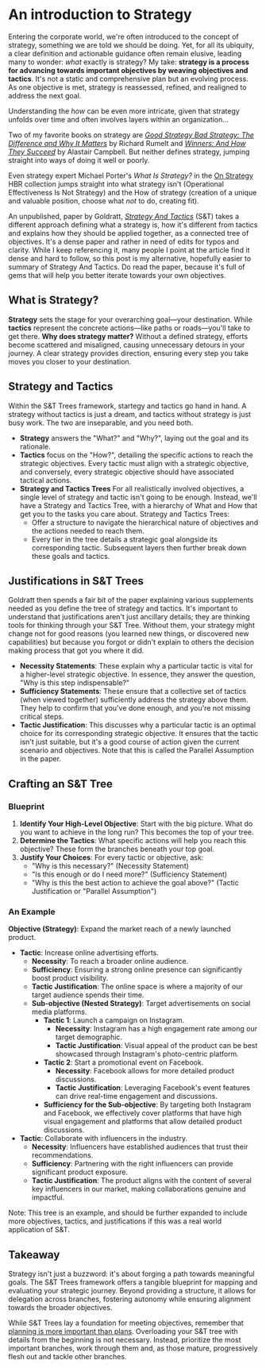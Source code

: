 # An introduction to Strategy

Entering the corporate world, we're often introduced to the concept of strategy, something we are told we should be doing. Yet, for all its ubiquity, a clear definition and actionable guidance often remain elusive, leading many to wonder: *what* exactly is strategy? My take: **strategy is a process for advancing towards important objectives by weaving objectives and tactics**. It's not a static and comprehensive plan but an evolving process. As one objective is met, strategy is reassessed, refined, and realigned to address the next goal.

Understanding the *how* can be even more intricate, given that strategy unfolds over time and often involves layers within an organization...

Two of my favorite books on strategy are _[Good Strategy Bad Strategy: The Difference and Why It Matters](https://www.penguinrandomhouse.com/books/208668/good-strategy-bad-strategy-by-richard-rumelt/)_ by Richard Rumelt and _[Winners: And How They Succeed](https://www.simonandschuster.com/books/Winners/Alastair-Campbell/9781681772356)_ by Alastair Campbell. But neither defines strategy, jumping straight into ways of doing it well or poorly.

Even strategy expert Michael Porter's _What Is Strategy?_ in the [On Strategy](https://store.hbr.org/product/hbr-s-10-must-reads-on-strategy-including-featured-article-what-is-strategy-by-michael-e-porter/12601) HBR collection jumps straight into what strategy isn't (Operational Effectiveness Is Not Strategy) and the How of strategy (creation of a unique and valuable position, choose what _not_ to do, creating fit).

An unpublished, paper by Goldratt, _[Strategy And Tactics](https://goldrattresearchlabs.com/pdf/other-authors/_Strategy_and_Tactics__-_by_Eli_Goldratt,_Rami_Gol.PDF)_ (S&T) takes a different approach defining what a strategy is, how it's different from tactics and explains how they should be applied together, as a connected tree of objectives. It's a dense paper and rather in need of edits for typos and clarity. While I keep referencing it, many people I point at the article find it dense and hard to follow, so this post is my alternative, hopefully easier to summary of Strategy And Tactics. Do read the paper, because it's full of gems that will help you better iterate towards your own objectives.

## What is Strategy?

**Strategy** sets the stage for your overarching goal—your destination. While **tactics** represent the concrete actions—like paths or roads—you'll take to get there. **Why does strategy matter?** Without a defined strategy, efforts become scattered and misaligned, causing unnecessary detours in your journey. A clear strategy provides direction, ensuring every step you take moves you closer to your destination.

## Strategy and Tactics

Within the S&T Trees framework, startegy and tactics go hand in hand. A strategy without tactics is just a dream, and tactics without strategy is just busy work. The two are inseparable, and you need both.

- **Strategy** answers the "What?" and "Why?", laying out the goal and its rationale.
- **Tactics** focus on the "How?", detailing the specific actions to reach the strategic objectives. Every tactic must align with a strategic objective, and conversely, every strategic objective should have associated tactical actions.
- **Strategy and Tactics Trees** For all realistically involved objectives, a single level of strategy and tactic isn't going to be enough. Instead, we'll have a Strategy and Tactics Tree, with a hierarchy of What and How that get you to the tasks you care about. Strategy and Tactics Trees:
  - Offer a structure to navigate the hierarchical nature of objectives and the actions needed to reach them.
  - Every tier in the tree details a strategic goal alongside its corresponding tactic. Subsequent layers then further break down these goals and tactics.

## Justifications in S&T Trees

Goldratt then spends a fair bit of the paper explaining various supplements needed as you define the tree of strategy and tactics. It's important to understand that justifications aren't just ancillary details; they are thinking tools for thinking through your S&T Tree. Without them, your strategy might change not for good reasons (you learned new things, or discovered new capabilities) but because you forgot or didn't explain to others the decision making process that got you where it did.

- **Necessity Statements**: These explain why a particular tactic is vital for a higher-level strategic objective. In essence, they answer the question, "Why is this step indispensable?"
- **Sufficiency Statements**: These ensure that a collective set of tactics (when viewed together) sufficiently address the strategy above them. They help to confirm that you've done enough, and you're not missing critical steps.
- **Tactic Justification**: This discusses why a particular tactic is an optimal choice for its corresponding strategic objective. It ensures that the tactic isn't just suitable, but it's a good course of action given the current scenario and objectives. Note that this is called the Parallel Assumption in the paper.

## Crafting an S&T Tree

### Blueprint

1. **Identify Your High-Level Objective**: Start with the big picture. What do you want to achieve in the long run? This becomes the top of your tree.
2. **Determine the Tactics**: What specific actions will help you reach this objective? These form the branches beneath your top goal.
3. **Justify Your Choices**: For every tactic or objective, ask:
    - "Why is this necessary?" (Necessity Statement)
    - "Is this enough or do I need more?" (Sufficiency Statement)
    - "Why is this the best action to achieve the goal above?" (Tactic Justification or "Parallel Assumption")

### An Example

**Objective (Strategy)**: Expand the market reach of a newly launched product.

- **Tactic**: Increase online advertising efforts.
  - **Necessity**: To reach a broader online audience.
  - **Sufficiency**: Ensuring a strong online presence can significantly boost product visibility.
  - **Tactic Justification**: The online space is where a majority of our target audience spends their time.
  - **Sub-objective (Nested Strategy)**: Target advertisements on social media platforms.
    - **Tactic 1**: Launch a campaign on Instagram.
      - **Necessity**: Instagram has a high engagement rate among our target demographic.
      - **Tactic Justification**: Visual appeal of the product can be best showcased through Instagram's photo-centric platform.
    - **Tactic 2**: Start a promotional event on Facebook.
      - **Necessity**: Facebook allows for more detailed product discussions.
      - **Tactic Justification**: Leveraging Facebook's event features can drive real-time engagement and discussions.
    - **Sufficiency for the Sub-objective**: By targeting both Instagram and Facebook, we effectively cover platforms that have high visual engagement and platforms that allow detailed product discussions.
- **Tactic**: Collaborate with influencers in the industry.
  - **Necessity**: Influencers have established audiences that trust their recommendations.
  - **Sufficiency**: Partnering with the right influencers can provide significant product exposure.
  - **Tactic Justification**: The product aligns with the content of several key influencers in our market, making collaborations genuine and impactful.

Note: This tree is an example, and should be further expanded to include more objectives, tactics, and justifications if this was a real world application of S&T.

## Takeaway

Strategy isn't just a buzzword: it's about forging a path towards meaningful goals. The S&T Trees framework offers a tangible blueprint for mapping and evaluating your strategic journey. Beyond providing a structure, it allows for delegation across branches, fostering autonomy while ensuring alignment towards the broader objectives.

While S&T Trees lay a foundation for meeting objectives, remember that [planning is more important than plans](/blog/2023-09-26-planning-not-plans). Overloading your S&T tree with details from the beginning is not necessary. Instead, prioritize the most important branches, work through them and, as those mature, progressively flesh out and tackle other branches.
